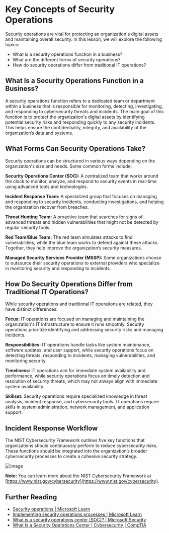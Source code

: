 # Key Concepts of Security Operations

Security operations are vital for protecting an organization's digital assets and maintaining overall security. In this lesson, we will explore the following topics:

- What is a security operations function in a business?
- What are the different forms of security operations?
- How do security operations differ from traditional IT operations?

## What Is a Security Operations Function in a Business?

A security operations function refers to a dedicated team or department within a business that is responsible for monitoring, detecting, investigating, and responding to cybersecurity threats and incidents. The main goal of this function is to protect the organization's digital assets by identifying potential security risks and responding quickly to any security incidents. This helps ensure the confidentiality, integrity, and availability of the organization’s data and systems.

## What Forms Can Security Operations Take?

Security operations can be structured in various ways depending on the organization's size and needs. Some common forms include:

**Security Operations Center (SOC):** A centralized team that works around the clock to monitor, analyze, and respond to security events in real-time using advanced tools and technologies.

**Incident Response Team:** A specialized group that focuses on managing and responding to security incidents, conducting investigations, and helping the organization recover from breaches.

**Threat Hunting Team:** A proactive team that searches for signs of advanced threats and hidden vulnerabilities that might not be detected by regular security tools.

**Red Team/Blue Team:** The red team simulates attacks to find vulnerabilities, while the blue team works to defend against these attacks. Together, they help improve the organization’s security measures.

**Managed Security Services Provider (MSSP):** Some organizations choose to outsource their security operations to external providers who specialize in monitoring security and responding to incidents.

## How Do Security Operations Differ from Traditional IT Operations?

While security operations and traditional IT operations are related, they have distinct differences:

**Focus:** IT operations are focused on managing and maintaining the organization's IT infrastructure to ensure it runs smoothly. Security operations prioritize identifying and addressing security risks and managing incidents.

**Responsibilities:** IT operations handle tasks like system maintenance, software updates, and user support, while security operations focus on detecting threats, responding to incidents, managing vulnerabilities, and monitoring security.

**Timeliness:** IT operations aim for immediate system availability and performance, while security operations focus on timely detection and resolution of security threats, which may not always align with immediate system availability.

**Skillset:** Security operations require specialized knowledge in threat analysis, incident response, and cybersecurity tools. IT operations require skills in system administration, network management, and application support.

## Incident Response Workflow

The NIST Cybersecurity Framework outlines five key functions that organizations should continuously perform to reduce cybersecurity risks. These functions should be integrated into the organization’s broader cybersecurity processes to create a cohesive security strategy.

![image](https://github.com/microsoft/Security-101/assets/139931591/f6d19dce-f96e-47bd-9e0a-8019675a602d)

**Note:** You can learn more about the NIST Cybersecurity Framework at [https://www.nist.gov/cybersecurity](https://www.nist.gov/cybersecurity).

## Further Reading

- [Security operations | Microsoft Learn](https://learn.microsoft.com/security/operations/overview?WT.mc_id=academic-96948-sayoung)
- [Implementing security operations processes | Microsoft Learn](https://learn.microsoft.com/security/operations/?WT.mc_id=academic-96948-sayoung)
- [What is a security operations center (SOC)? | Microsoft Security](https://www.microsoft.com/security/business/security-101/what-is-a-security-operations-center-soc?WT.mc_id=academic-96948-sayoung)
- [What Is a Security Operations Center | Cybersecurity | CompTIA](https://www.comptia.org/content/articles/what-is-a-security-operations-center)

